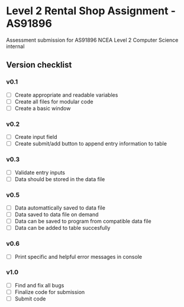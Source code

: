 # Level 2 Rental Shop Assignment - AS91896

Assessment submission for AS91896 NCEA Level 2 Computer Science internal

## Version checklist

### v0.1
- [ ] Create appropriate and readable variables
- [ ] Create all files for modular code
- [ ] Create a basic window

### v0.2
- [ ] Create input field
- [ ] Create submit/add button to append entry information to table

### v0.3
- [ ] Validate entry inputs
- [ ] Data should be stored in the data file

### v0.5
- [ ] Data automattically saved to data file
- [ ] Data saved to data file on demand
- [ ] Data can be saved to program from compatible data file
- [ ] Data can be added to table succesfully

### v0.6
- [ ] Print specific and helpful error messages in console

### v1.0
- [ ] Find and fix all bugs
- [ ] Finalize code for submission
- [ ] Submit code
